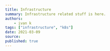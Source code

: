 ```yaml
---
title: Infrastructure
summary: Infrastructure related stuff is here.
authors:
    - ivan k
tags: ["infrastructure", "k8s"]
date: 2021-03-09
source:
published: true
---
```



